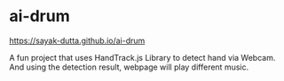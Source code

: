 # ai-drum
https://sayak-dutta.github.io/ai-drum

A fun project that uses HandTrack.js Library to detect hand via Webcam. And using the detection result, webpage will play different music.
